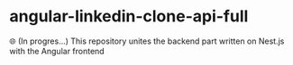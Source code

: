 # angular-linkedin-clone-api-full
🌐 (In progres...) This repository unites the backend part written on Nest.js with the Angular frontend
